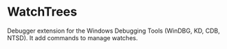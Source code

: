 # WatchTrees
Debugger extension for the Windows Debugging Tools (WinDBG, KD, CDB, NTSD). It add commands to manage watches.
